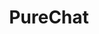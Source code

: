 ---
layout: home

title: PureChat
titleTemplate: docs

hero:
  name: PureChat
  text: 聊天应用与AI开发框架
  tagline: 基于 Vue3， Vite，Electron构建
  image:
    src: https://ljx-1307934606.cos.ap-beijing.myqcloud.com/log.png
    alt: PureChat
  actions:
    - theme: brand
      text: 开始
      link: /preface/
    - theme: alt
      text: GitHub
      link: https://github.com/Hyk260/PureChat

features:
  - icon: 🧠
    title: AI
    details: 集成 OpenAI，Ollama，DeepSeek等大语言模型
  - icon: 💬
    title: 会话
    details: 基于腾讯 IM SDK 的即时通信
  - icon: <span class="iconify logos-electron"></span>
    title: Electron
    details: 支持 macOS (.dmg) 和 Windows (.exe) 双平台
  - icon: 🌙
    title: 主题切换
    details: 光明与黑暗模式
  - icon: 📝
    title: Markdown
    details: 支持 Markdown 渲染，代码高亮，链接识别
  - icon: 📸
    title: 截屏分享
    details: 聊天记录支持生成截图并支持一键复制
---
